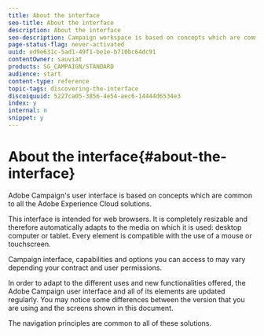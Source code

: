 ```yaml
---
title: About the interface
seo-title: About the interface
description: About the interface
seo-description: Campaign workspace is based on concepts which are common to all the Adobe Experience Cloud solutions..
page-status-flag: never-activated
uuid: ed9e631c-5ad1-49f1-be1e-b710bc64dc91
contentOwner: sauviat
products: SG_CAMPAIGN/STANDARD
audience: start
content-type: reference
topic-tags: discovering-the-interface
discoiquuid: 5227ca05-3856-4e54-aec6-14444d6534e3
index: y
internal: n
snippet: y
---
```


# About the interface{#about-the-interface}

Adobe Campaign's user interface is based on concepts which are common to all the Adobe Experience Cloud solutions.

This interface is intended for web browsers. It is completely resizable and therefore automatically adapts to the media on which it is used: desktop computer or tablet. Every element is compatible with the use of a mouse or touchscreen.

Campaign interface, capabilities and options you can access to may vary depending your contract and user permissions.

In order to adapt to the different uses and new functionalities offered, the Adobe Campaign user interface and all of its elements are updated regularly. You may notice some differences between the version that you are using and the screens shown in this document.

The navigation principles are common to all of these solutions.
